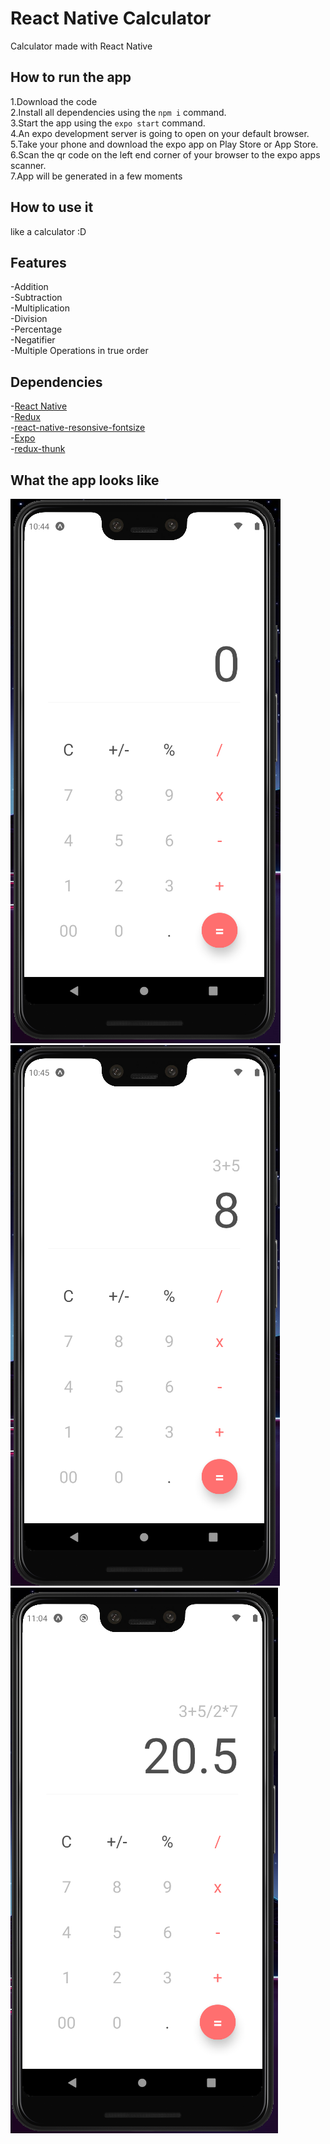 # React Native Calculator

Calculator made with React Native

## How to run the app

1.Download the code  
2.Install all dependencies using the `npm i` command.  
3.Start the app using the `expo start` command.  
4.An expo development server is going to open on your default browser.  
5.Take your phone and download the expo app on Play Store or App Store.  
6.Scan the qr code on the left end corner of your browser to the expo apps scanner.  
7.App will be generated in a few moments

## How to use it

like a calculator :D

## Features

-Addition  
-Subtraction  
-Multiplication  
-Division  
-Percentage  
-Negatifier  
-Multiple Operations in true order

## Dependencies

-[React Native](https://reactnative.dev/)  
-[Redux](https://redux.js.org/)  
-[react-native-resonsive-fontsize](https://github.com/heyman333/react-native-responsive-fontSize)  
-[Expo](https://expo.io/)  
-[redux-thunk](https://github.com/reduxjs/redux-thunk)

## What the app looks like

![alt text](https://github.com/cengizhankose/react_native_calculator/blob/main/ss.png)
![alt text](https://github.com/cengizhankose/react_native_calculator/blob/main/ss2.png)
![alt text](https://github.com/cengizhankose/react_native_calculator/blob/main/ss1.png)
